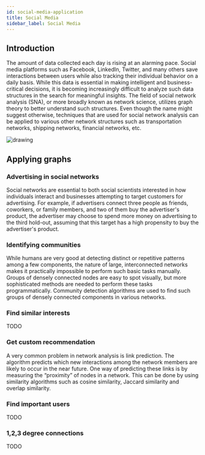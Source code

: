 ```yaml
---
id: social-media-application
title: Social Media
sidebar_label: Social Media
---
```


## Introduction

The amount of data collected each day is rising at an alarming pace. Social
media platforms such as Facebook, LinkedIn, Twitter, and many others save
interactions between users while also tracking their individual behavior on a
daily basis. While this data is essential in making intelligent and
business-critical decisions, it is becoming increasingly difficult to analyze
such data structures in the search for meaningful insights. The field of social
network analysis (SNA), or more broadly known as network science, utilizes graph
theory to better understand such structures. Even though the name might suggest
otherwise, techniques that are used for social network analysis can be applied
to various other network structures such as transportation networks, shipping
networks, financial networks, etc.

<img src="https://images.unsplash.com/photo-1562577309-4932fdd64cd1?ixlib=rb-1.2.1&ixid=MnwxMjA3fDB8MHxwaG90by1wYWdlfHx8fGVufDB8fHx8&auto=format&fit=crop&w=1000&h=400&q=80" alt="drawing" />

## Applying graphs

### Advertising in social networks

Social networks are essential to both social scientists interested in how
individuals interact and businesses attempting to target customers for
advertising. For example, if advertisers connect three people as friends,
coworkers, or family members, and two of them buy the advertiser's product, the
advertiser may choose to spend more money on advertising to the third hold-out,
assuming that this target has a high propensity to buy the advertiser's product.

### Identifying communities

While humans are very good at detecting distinct or repetitive patterns among a
few components, the nature of large, interconnected networks makes it
practically impossible to perform such basic tasks manually. Groups of densely
connected nodes are easy to spot visually, but more sophisticated methods are
needed to perform these tasks programmatically. Community detection algorithms
are used to find such groups of densely connected components in various
networks.

### Find similar interests

TODO

### Get custom recommendation

A very common problem in network analysis is link prediction. The algorithm
predicts which new interactions among the network members are likely to occur in
the near future. One way of predicting these links is by measuring the
“proximity” of nodes in a network. This can be done by using similarity
algorithms such as cosine similarity, Jaccard similarity and overlap similarity.

### Find important users

TODO

### 1,2,3 degree connections

TODO
